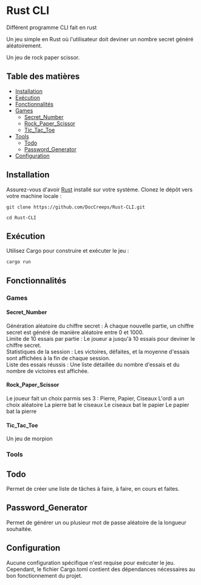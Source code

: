 # Rust CLI

Différent programme CLI fait en rust 

Un jeu simple en Rust où l'utilisateur doit deviner un nombre secret généré aléatoirement.

Un jeu de rock paper scissor. 

## Table des matières
- [Installation](#installation)
- [Exécution](#exécution)
- [Fonctionnalités](#fonctionnalités)
- [Games](#games)
  - [Secret_Number](#secret_number)
  - [Rock_Paper_Scissor](#rock_paper_scissor)
  - [Tic_Tac_Toe](#tic_tac_toe)
- [Tools](#tools)
    - [Todo](#todo)
    - [Password_Generator](#password_generator)
- [Configuration](#configuration)

## Installation

Assurez-vous d'avoir [Rust](https://www.rust-lang.org/) installé sur votre système. Clonez le dépôt vers votre machine locale :

```
git clone https://github.com/DocCreeps/Rust-CLI.git

cd Rust-CLI
```

## Exécution
Utilisez Cargo pour construire et exécuter le jeu :

```
cargo run
```

## Fonctionnalités

### Games

#### Secret_Number
Génération aléatoire du chiffre secret : À chaque nouvelle partie, un chiffre secret est généré de manière aléatoire entre 0 et 1000.  
Limite de 10 essais par partie : Le joueur a jusqu'à 10 essais pour deviner le chiffre secret.  
Statistiques de la session : Les victoires, défaites, et la moyenne d'essais sont affichées à la fin de chaque session.  
Liste des essais réussis : Une liste détaillée du nombre d'essais et du nombre de victoires est affichée.  

#### Rock_Paper_Scissor
Le joueur fait un choix parmis ses 3 : Pierre, Papier, Ciseaux 
L'ordi a un choix aléatoire
La pierre bat le ciseaux
Le ciseaux bat le papier
Le papier bat la pierre

#### Tic_Tac_Toe
Un jeu de morpion

### Tools

## Todo
Permet de créer une liste de tâches à faire, à faire, en cours et faites.

## Password_Generator
Permet de générer un ou plusieur mot de passe aléatoire de la longueur souhaitée.


## Configuration
Aucune configuration spécifique n'est requise pour exécuter le jeu. Cependant, le fichier Cargo.toml contient des dépendances nécessaires au bon fonctionnement du projet.
